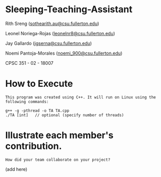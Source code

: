 # Sleeping-Teaching-Assistant

Rith Sreng (sothearith.au@csu.fullerton.edu)

Leonel Noriega-Rojas (leonelnr8@csu.fullerton.edu)

Jay Gallardo (jgserna@csu.fullerton.edu)

Noemi Pantoja-Morales (noemi_900@csu.fullerton.edu)

CPSC 351 - 02 - 18007

# How to Execute
    This program was created using C++. It will run on Linux using the following commands:

    g++ -g -pthread -o TA TA.cpp
    ./TA [int]   // optional (specify number of threads)
    
# Illustrate each member's contribution. 
    How did your team collaborate on your project?
(add here)
